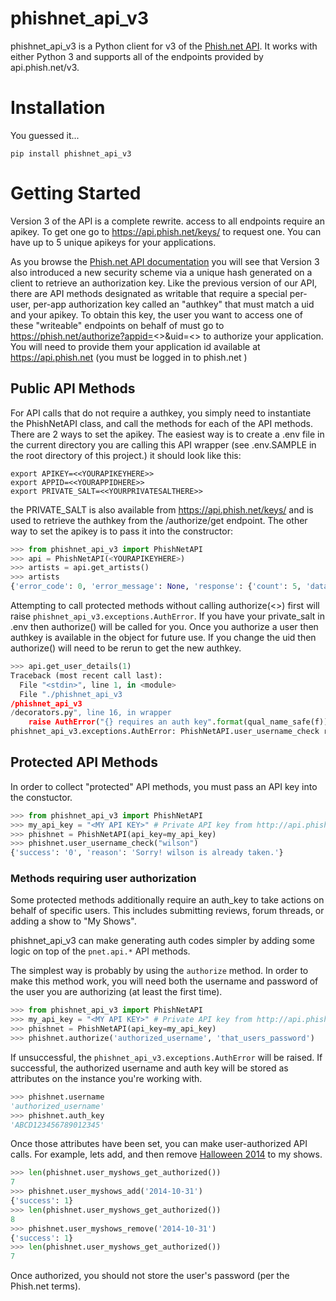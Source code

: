 # phishnet_api_v3

phishnet_api_v3 is a Python client for v3 of the [Phish.net API](http://api.phish.net).  It works with either Python 3 and supports all of the endpoints provided by api.phish.net/v3.

# Installation

You guessed it...

```
pip install phishnet_api_v3
```

# Getting Started

Version 3 of the API is a complete rewrite. access to all endpoints require an apikey. To get one go to https://api.phish.net/keys/ to request one. You can have up to 5 unique apikeys for your applications.

As you browse the [Phish.net API documentation](https://phishnet.api-docs.io/v3/the-phish-net-api/welcome) you will see that Version 3 also introduced a new security scheme via a unique hash generated on a client to retrieve an authorization key. Like the previous version of our API, there are API methods designated as writable that require a special per-user, per-app authorization key called an "authkey" that must match a uid and your apikey. To obtain this key,  the user you want to access one of these "writeable" endpoints on behalf of must go to https://phish.net/authorize?appid=<<appid>>&uid=<<uid>> to authorize your application. You will need to provide them your application id available at https://api.phish.net (you must be logged in to phish.net )

## Public API Methods

For API calls that do not require a authkey, you simply need to instantiate the PhishNetAPI class, and call the methods for each of the API methods. There are 2 ways to set the apikey. The easiest way is to create a .env file in the current directory you are calling this API wrapper (see .env.SAMPLE in the root directory of this project.) it should look like this:

```
export APIKEY=<<YOURAPIKEYHERE>>
export APPID=<<YOURAPPIDHERE>>
export PRIVATE_SALT=<<YOURPRIVATESALTHERE>>
```
the PRIVATE_SALT is also available from https://api.phish.net/keys/ and is used to retrieve the authkey from the /authorize/get endpoint. The other way to set the apikey is to pass it into the constructor:

``` python
>>> from phishnet_api_v3 import PhishNetAPI
>>> api = PhishNetAPI(<YOURAPIKEYHERE>)
>>> artists = api.get_artists()
>>> artists
{'error_code': 0, 'error_message': None, 'response': {'count': 5, 'data': {'1': {'artistid': 1, 'name': 'Phish', 'link': 'http://phish.net/setlists/phish'}, '2': {'artistid': 2, 'name': 'Phish', 'link': 'http://phish.net/setlists/trey'}, '6': {'artistid': 6, 'name': 'Phish', 'link': 'http://phish.net/setlists/mike'}, '7': {'artistid': 7, 'name': 'Phish', 'link': 'http://phish.net/setlists/fish'}, '9': {'artistid': 9, 'name': 'Phish', 'link': 'http://phish.net/setlists/page'}}}}
```

Attempting to call protected methods without calling authorize(<<uid>>) first will raise `phishnet_api_v3.exceptions.AuthError`. If you have your private_salt in .env then authorize() will be called for you. Once you authorize a user then authkey is available in the object for future use. If you change the uid then authorize() will need to be rerun to get the new authkey.

``` python
>>> api.get_user_details(1)
Traceback (most recent call last):
  File "<stdin>", line 1, in <module>
  File "./phishnet_api_v3
/phishnet_api_v3
/decorators.py", line 16, in wrapper
    raise AuthError("{} requires an auth key".format(qual_name_safe(f)))
phishnet_api_v3.exceptions.AuthError: PhishNetAPI.user_username_check requires an auth key
```

## Protected API Methods

In order to collect "protected" API methods, you must pass an API key into the constuctor.  

``` python
>>> from phishnet_api_v3 import PhishNetAPI
>>> my_api_key = "<MY API KEY>" # Private API key from http://api.phish.net/keys/
>>> phishnet = PhishNetAPI(api_key=my_api_key)
>>> phishnet.user_username_check("wilson")
{'success': '0', 'reason': 'Sorry! wilson is already taken.'}
```

### Methods requiring user authorization

Some protected methods additionally require an auth_key to take actions on behalf of specific users.  This includes submitting reviews, forum threads, or adding a show to "My Shows".

phishnet_api_v3 can make generating auth codes simpler by adding some logic on top of the ```pnet.api.*``` API methods.

The simplest way is probably by using the ```authorize``` method. In order to make this method work, you will need both the username and password of the user you are authorizing (at least the first time).

``` python
>>> from phishnet_api_v3 import PhishNetAPI
>>> my_api_key = "<MY API KEY>" # Private API key from http://api.phish.net/keys/
>>> phishnet = PhishNetAPI(api_key=my_api_key)
>>> phishnet.authorize('authorized_username', 'that_users_password')
```

If unsuccessful, the ```phishnet_api_v3.exceptions.AuthError``` will be raised. If successful, the authorized username and auth key will be stored as attributes on the instance you're working with.  

``` python
>>> phishnet.username
'authorized_username'
>>> phishnet.auth_key
'ABCD123456789012345'
```
Once those attributes have been set, you can make user-authorized API calls.  For example, lets add, and then remove [Halloween 2014](http://phish.net/setlists/?d=2014-10-31) to my shows.

``` python
>>> len(phishnet.user_myshows_get_authorized())
7
>>> phishnet.user_myshows_add('2014-10-31')
{'success': 1}
>>> len(phishnet.user_myshows_get_authorized())
8
>>> phishnet.user_myshows_remove('2014-10-31')
{'success': 1}
>>> len(phishnet.user_myshows_get_authorized())
7
```

Once authorized, you should not store the user's password (per the Phish.net terms).  